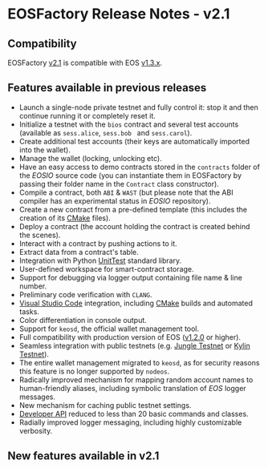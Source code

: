 # EOSFactory Release Notes - v2.1

## Compatibility

EOSFactory [v2.1](https://github.com/tokenika/eosfactory/releases/tag/v2.1) is compatible with EOS [v1.3.x](https://github.com/EOSIO/eos/releases/tag/v1.3.0).

## Features available in previous releases

* Launch a single-node private testnet and fully control it: stop it and then continue running it or completely reset it.
* Initialize a testnet with the `bios` contract and several test accounts (available as `sess.alice`, `sess.bob ` and `sess.carol`).
* Create additional test accounts (their keys are automatically imported into the wallet).
* Manage the wallet (locking, unlocking etc).
* Have an easy access to demo contracts stored in the `contracts` folder of the *EOSIO* source code (you can instantiate them in EOSFactory by passing their folder name in the `Contract` class constructor).
* Compile a contract, both `ABI` & `WAST` (but please note that the ABI compiler has an experimental status in *EOSIO* repository).
* Create a new contract from a pre-defined template (this includes the creation of its [CMake](https://cmake.org/) files).
* Deploy a contract (the account holding the contract is created behind the scenes).
* Interact with a contract by pushing actions to it.
* Extract data from a contract's table.
* Integration with Python [UnitTest](https://docs.python.org/2/library/unittest.html) standard library.
* User-defined workspace for smart-contract storage.
* Support for debugging via logger output containing file name & line number.
* Preliminary code verification with `CLANG`.
* [Visual Studio Code](https://code.visualstudio.com/) integration, including [CMake](https://cmake.org/) builds and automated tasks.
* Color differentiation in console output.
* Support for `keosd`, the official wallet management tool.
* Full compatibility with production version of EOS ([v1.2.0](https://github.com/EOSIO/eos/releases/tag/v1.2.0) or higher).
* Seamless integration with public testnets (e.g. [Jungle Testnet](http://dev.remote_testnet.io/) or [Kylin Testnet](https://tools.cryptokylin.io)).
* The entire wallet management migrated to `keosd`, as for security reasons this feature is no longer supported by `nodeos`.
* Radically improved mechanism for mapping random account names to human-friendly aliases, including symbolic translation of *EOS* logger messages.
* New mechanism for caching public testnet settings.
* [Developer API](https://github.com/tokenika/eosfactory/blob/master/pyteos/eosf.py) reduced to less than 20 basic commands and classes.
* Radially improved logger messaging, including highly customizable verbosity.

## New features available in v2.1


